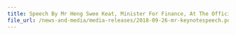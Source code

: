 ```yaml
---
title: Speech By Mr Heng Swee Keat, Minister For Finance, At The Official Launch Of NTP, At Orchard Hotel Singapore, On 26 SEP 2018 At 10.30AM 
file_url: /news-and-media/media-releases/2018-09-26-mr-keynotespeech.pdf
---
```

